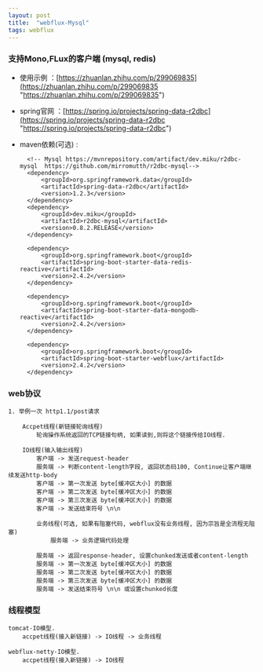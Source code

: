 ```yaml
---
layout: post
title:  "webflux-Mysql"
tags: webflux
---
```


### 支持Mono,FLux的客户端 (mysql, redis)

- 使用示例 ：[https://zhuanlan.zhihu.com/p/299069835](https://zhuanlan.zhihu.com/p/299069835 "https://zhuanlan.zhihu.com/p/299069835")

- spring官网 ：[https://spring.io/projects/spring-data-r2dbc](https://spring.io/projects/spring-data-r2dbc "https://spring.io/projects/spring-data-r2dbc")

- maven依赖(可选) :


    
        <!-- Mysql https://mvnrepository.com/artifact/dev.miku/r2dbc-mysql  https://github.com/mirromutth/r2dbc-mysql-->
        <dependency>
            <groupId>org.springframework.data</groupId>
            <artifactId>spring-data-r2dbc</artifactId>
            <version>1.2.3</version>
        </dependency>
        <dependency>
            <groupId>dev.miku</groupId>
            <artifactId>r2dbc-mysql</artifactId>
            <version>0.8.2.RELEASE</version>
        </dependency>
        
        <dependency>
            <groupId>org.springframework.boot</groupId>
            <artifactId>spring-boot-starter-data-redis-reactive</artifactId>
            <version>2.4.2</version>
        </dependency>
        
        <dependency>
            <groupId>org.springframework.boot</groupId>
            <artifactId>spring-boot-starter-data-mongodb-reactive</artifactId>
            <version>2.4.2</version>
        </dependency>
    
        <dependency>
            <groupId>org.springframework.boot</groupId>
            <artifactId>spring-boot-starter-webflux</artifactId>
            <version>2.4.2</version>
        </dependency>
    

### web协议

    1. 举例一次 http1.1/post请求
        
        Accpet线程(新链接轮询线程) 
            轮询操作系统返回的TCP链接句柄, 如果读到,则将这个链接传给IO线程.
            
        IO线程(输入输出线程)
            客户端 -> 发送request-header
            服务端 -> 判断content-length字段, 返回状态码100, Continue让客户端继续发送http-body
            客户端 -> 第一次发送 byte[缓冲区大小] 的数据
            客户端 -> 第二次发送 byte[缓冲区大小] 的数据
            客户端 -> 第三次发送 byte[缓冲区大小] 的数据
            客户端 -> 发送结束符号 \n\n
            
            业务线程(可选, 如果有阻塞代码, webflux没有业务线程, 因为宗旨是全流程无阻塞)
                服务端 -> 业务逻辑代码处理
            
            服务端 -> 返回response-header, 设置chunked发送或者content-length
            服务端 -> 第一次发送 byte[缓冲区大小] 的数据
            服务端 -> 第二次发送 byte[缓冲区大小] 的数据
            服务端 -> 第三次发送 byte[缓冲区大小] 的数据
            服务端 -> 发送结束符号 \n\n 或设置chunked长度
        
                
### 线程模型

    tomcat-IO模型. 
        accpet线程(接入新链接) -> IO线程 -> 业务线程 

    webflux-netty-IO模型. 
        accpet线程(接入新链接) -> IO线程
        